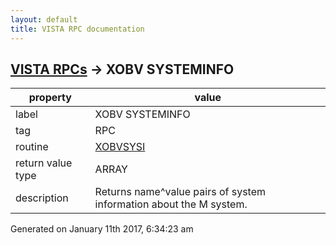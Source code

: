 ```yaml
---
layout: default
title: VISTA RPC documentation
---
```




## [VISTA RPCs](TableOfContent.md) &#8594; XOBV SYSTEMINFO 

 property | value 
--- | --- 
 label | XOBV SYSTEMINFO
 tag | RPC
 routine | [XOBVSYSI](http://code.osehra.org/dox/Routine_XOBVSYSI_source.html)
 return value type | ARRAY
 description | Returns name^value pairs of system information about the M system.




Generated on January 11th 2017, 6:34:23 am